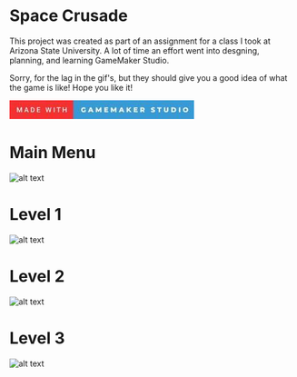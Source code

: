 # Space Crusade
This project was created as part of an assignment for a class I took at Arizona State University. A lot of time an effort went into desgning, planning, and learning GameMaker Studio. 

Sorry, for the lag in the gif's, but they should give you a good idea of what the game is like! Hope you like it!

![alt text](images/testing.jpg)

# Main Menu

![alt text](images/menu.gif)

# Level 1

![alt text](images/level1.gif)

# Level 2

![alt text](images/level2.gif)

# Level 3

![alt text](images/level3.gif)
